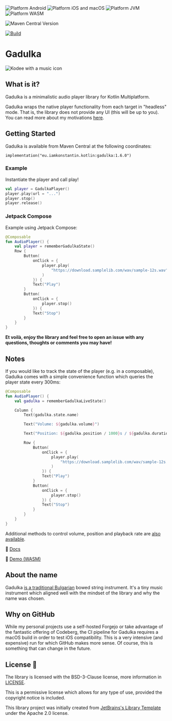 <div>
 <img src="https://img.shields.io/badge/Platform-Android-brightgreen.svg?logo=android" alt="Platform Android" />

<img src="https://img.shields.io/badge/Platform-iOS%20%2F%20macOS-lightgrey.svg?logo=apple" alt="Platform iOS and macOS" />

<img src="https://img.shields.io/badge/Platform-JVM-8A2BE2.svg?logo=openjdk" alt="Platform JVM" />

<img alt="Platform WASM" src="https://img.shields.io/badge/Platform-WASM-654EF1">


</div>

![Maven Central Version](https://img.shields.io/maven-central/v/eu.iamkonstantin.kotlin/gadulka)

[![Build](https://github.com/kkostov/gadulka/actions/workflows/gradle.yml/badge.svg)](https://github.com/kkostov/gadulka/actions/workflows/gradle.yml)

# Gadulka

![Kodee with a music icon](./images/kodee.jpg)

## What is it?

Gadulka is a minimalistic audio player library for Kotlin Multiplatform.

Gadulka wraps the native player functionality from each target in "headless" mode. That is, the library
does not provide any UI (this will be up to you). You can read more about my motivations [here](https://iamkonstantin.eu/blog/meet-gadulka-a-minimalistic-player-library-for-kotlin-multiplatform/).

## Getting Started

Gadulka is available from Maven Central at the following coordinates:

```
implementation("eu.iamkonstantin.kotlin:gadulka:1.6.0")
```

### Example

Instantiate the player and call play!

```kotlin
val player = GadulkaPlayer()
player.play(url = "...")
player.stop()
player.release()
```

### Jetpack Compose
Example using Jetpack Compose:

```kotlin
@Composable
fun AudioPlayer() {
    val player = rememberGadulkaState()
    Row {
        Button(
            onClick = {
                player.play(
                    "https://download.samplelib.com/wav/sample-12s.wav"
                )
            }) {
            Text("Play")
        }
        Button(
            onClick = {
                player.stop()
            }) {
            Text("Stop")
        }
    }
}
```


**Et voilà, enjoy the library and feel free to open an issue with any questions, thoughts or comments you may have!**

## Notes
If you would like to track the state of the player (e.g. in a composable), Gadulka comes with a simple convenience function which queries the player state every 300ms:

```kotlin
@Composable
fun AudioPlayer() {
    val gadulka = rememberGadulkaLiveState()

    Column {
        Text(gadulka.state.name)

        Text("Volume: ${gadulka.volume}")

        Text("Position: ${gadulka.position / 1000}s / ${gadulka.duration / 1000}s")

        Row {
            Button(
                onClick = {
                    player.play(
                        "https://download.samplelib.com/wav/sample-12s.wav"
                    )
                }) {
                Text("Play")
            }
            Button(
                onClick = {
                    player.stop()
                }) {
                Text("Stop")
            }
        }
    }
}
```

Additional methods to control volume, position and playback rate are [also available](https://gadulka.iamkonstantin.eu).


📖 [Docs](https://gadulka.iamkonstantin.eu)

🍿 [Demo (WASM)](https://gadulka.iamkonstantin.eu/wasm)

## About the name

Gadulka [is a traditional Bulgarian](https://en.wikipedia.org/wiki/Gadulka) bowed string instrument. It's a tiny music
instrument which aligned well with the mindset of the library and why the name was chosen.

## Why on GitHub

While my personal projects use a self-hosted Forgejo or take advantage of the fantastic offering of Codeberg, the CI
pipeline for Gadulka requires a macOS build in order to test iOS compatibility. This is a very intensive (and expensive)
run for which GitHub makes more sense. Of course, this is something that can change in the future.

## License 📃

The library is licensed with the BSD-3-Clause license, more information in [LICENSE](LICENSE).

This is a permissive license which allows for any type of use, provided the copyright notice is included.

This library project was initially created
from [JetBrains's Library Template](https://github.com/Kotlin/multiplatform-library-template) under the Apache 2.0
license.
